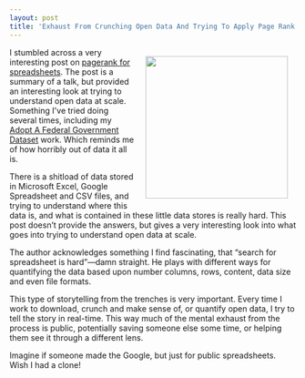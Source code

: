 ```yaml
---
layout: post
title: 'Exhaust From Crunching Open Data And Trying To Apply Page Rank To Spreadsheets'
---
```

<p><img style="padding: 15px;" src="http://kinlane-productions.s3.amazonaws.com/api-evangelist-site/blog/data-pagerank.png" alt="" width="250" align="right" /></p>
<p>I stumbled across a very interesting post on <a href="http://dada.pink/dada/pagerank-for-spreadsheets/">pagerank for spreadsheets</a>. The post is a summary of a talk, but provided an interesting look at trying to understand open data at scale. Something I've tried doing several times, including my <a href="http://kinlane.com/2014/01/18/adopt-a-federal-government-dataset/">Adopt A Federal Government Dataset</a> work. Which reminds me of how horribly out of data it all is.</p>
<p>There is a shitload of data stored in Microsoft Excel, Google Spreadsheet and CSV files, and trying to understand where this data is, and what is contained in these little data stores is really hard. This post doesn&rsquo;t provide the answers, but gives a very interesting look into what goes into trying to understand open data at scale.</p>
<p>The author acknowledges something I find fascinating, that &ldquo;search for spreadsheet is hard&rdquo;&mdash;damn straight. He plays with different ways for quantifying the data based upon number columns, rows, content, data size and even file formats.</p>
<p>This type of storytelling from the trenches is very important. Every time I work to download, crunch and make sense of, or quantify open data, I try to tell the story in real-time. This way much of the mental exhaust from the process is public, potentially saving someone else some time, or helping them see it through a different lens.</p>
<p>Imagine if someone made the Google, but just for public spreadsheets. Wish I had a clone!</p>